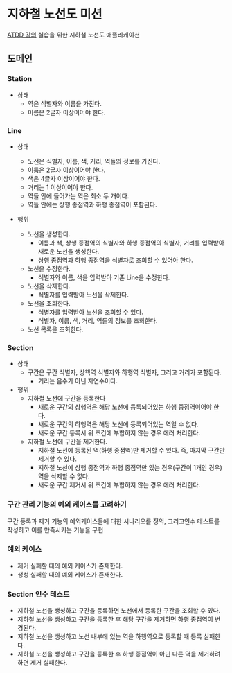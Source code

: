 # 지하철 노선도 미션
[ATDD 강의](https://edu.nextstep.camp/c/R89PYi5H) 실습을 위한 지하철 노선도 애플리케이션


## 도메인

### Station

- 상태
  - 역은 식별자와 이름을 가진다.
  - 이름은 2글자 이상이어야 한다.

### Line

- 상태
  - 노선은 식별자, 이름, 색, 거리, 역들의 정보를 가진다.
  - 이름은 2글자 이상이어야 한다.
  - 색은 4글자 이상이어야 한다.
  - 거리는 1 이상이어야 한다.
  - 역들 안에 들어가는 역은 최소 두 개이다.
  - 역들 안에는 상행 종점역과 하행 종점역이 포함된다.

- 행위
  - 노선을 생성한다.
    - 이름과 색, 상행 종점역의 식별자와 하행 종점역의 식별자, 거리를 입력받아 새로운 노선을 생성한다.
    - 상행 종점역과 하행 종점역을 식별자로 조회할 수 있어야 한다.
  - 노선을 수정한다.
    - 식별자와 이름, 색을 입력받아 기존 Line을 수정한다.
  - 노선을 삭제한다.
    - 식별자를 입력받아 노선을 삭제한다.
  - 노선을 조회한다.
      - 식별자를 입력받아 노선을 조회할 수 있다.
      - 식별자, 이름, 색, 거리, 역들의 정보를 조회한다.
  - 노선 목록을 조회한다.

### Section
  - 상태
    - 구간은 구간 식별자, 상핵역 식별자와 하행역 식별자, 그리고 거리가 포함된다.
      - 거리는 음수가 아닌 자연수이다.
  - 행위
    - 지하철 노선에 구간을 등록한다
      - 새로운 구간의 상행역은 해당 노선에 등록되어있는 하행 종점역이어야 한다.
      - 새로운 구간의 하행역은 해당 노선에 등록되어있는 역일 수 없다.
      - 새로운 구간 등록시 위 조건에 부합하지 않는 경우 에러 처리한다.
    - 지하철 노선에 구간을 제거한다.
      - 지하철 노선에 등록된 역(하행 종점역)만 제거할 수 있다. 즉, 마지막 구간만 제거할 수 있다.
      - 지하철 노선에 상행 종점역과 하행 종점역만 있는 경우(구간이 1개인 경우) 역을 삭제할 수 없다.
      - 새로운 구간 제거시 위 조건에 부합하지 않는 경우 에러 처리한다.

### 구간 관리 기능의 예외 케이스를 고려하기

구간 등록과 제거 기능의 예외케이스들에 대한 시나리오를 정의, 그리고인수 테스트를 작성하고 이를 만족시키는 기능을 구현

### 예외 케이스

- 제거 실패할 때의 예외 케이스가 존재한다.
- 생성 실패할 때의 예외 케이스가 존재한다.

### Section 인수 테스트

- 지하철 노선을 생성하고 구간을 등록하면 노선에서 등록한 구간을 조회할 수 있다.
- 지하철 노선을 생성하고 구간을 등록한 후 해당 구간을 제거하면 하행 종점역이 변경된다.
- 지하철 노선을 생성하고 노선 내부에 있는 역을 하행역으로 등록할 때 등록 실패한다.
- 지하철 노선을 생성하고 구간을 등록한 후 하행 종점역이 아닌 다른 역을 제거하려 하면 제거 실패한다.
